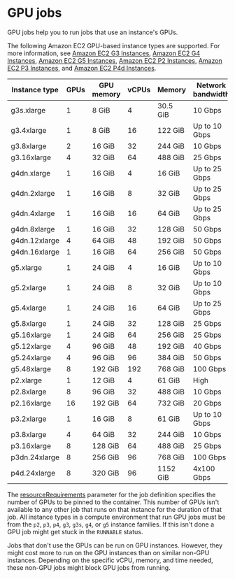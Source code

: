# GPU jobs<a name="gpu-jobs"></a>

GPU jobs help you to run jobs that use an instance's GPUs\.

The following Amazon EC2 GPU\-based instance types are supported\. For more information, see [Amazon EC2 G3 Instances](http://aws.amazon.com/ec2/instance-types/g3/), [Amazon EC2 G4 Instances](http://aws.amazon.com/ec2/instance-types/g4/), [Amazon EC2 G5 Instances](http://aws.amazon.com/ec2/instance-types/g5/), [Amazon EC2 P2 Instances](http://aws.amazon.com/ec2/instance-types/p2/), [Amazon EC2 P3 Instances](http://aws.amazon.com/ec2/instance-types/p3/), and [Amazon EC2 P4d Instances](http://aws.amazon.com/ec2/instance-types/p4/)\.


| Instance type | GPUs | GPU memory | vCPUs | Memory | Network bandwidth | 
| --- | --- | --- | --- | --- | --- | 
| g3s\.xlarge | 1 | 8 GiB | 4 | 30\.5 GiB | 10 Gbps | 
| g3\.4xlarge | 1 | 8 GiB | 16 | 122 GiB | Up to 10 Gbps | 
| g3\.8xlarge | 2 | 16 GiB | 32 | 244 GiB | 10 Gbps | 
| g3\.16xlarge | 4 | 32 GiB | 64 | 488 GiB | 25 Gbps | 
| g4dn\.xlarge | 1 | 16 GiB | 4 | 16 GiB | Up to 25 Gbps | 
| g4dn\.2xlarge | 1 | 16 GiB | 8 | 32 GiB | Up to 25 Gbps | 
| g4dn\.4xlarge | 1 | 16 GiB | 16 | 64 GiB | Up to 25 Gbps | 
| g4dn\.8xlarge | 1 | 16 GiB | 32 | 128 GiB | 50 Gbps | 
| g4dn\.12xlarge | 4 | 64 GiB | 48 | 192 GiB | 50 Gbps | 
| g4dn\.16xlarge | 1 | 16 GiB | 64 | 256 GiB | 50 Gbps | 
| g5\.xlarge | 1 | 24 GiB | 4 | 16 GiB | Up to 10 Gbps | 
| g5\.2xlarge | 1 | 24 GiB | 8 | 32 GiB | Up to 10 Gbps | 
| g5\.4xlarge | 1 | 24 GiB | 16 | 64 GiB | Up to 25 Gbps | 
| g5\.8xlarge | 1 | 24 GiB | 32 | 128 GiB | 25 Gbps | 
| g5\.16xlarge | 1 | 24 GiB | 64 | 256 GiB | 25 Gbps | 
|  g5\.12xlarge | 4 | 96 GiB | 48 | 192 GiB | 40 Gbps | 
| g5\.24xlarge | 4 | 96 GiB | 96 | 384 GiB | 50 Gbps | 
| g5\.48xlarge | 8 | 192 GiB | 192 | 768 GiB | 100 Gbps | 
| p2\.xlarge | 1 | 12 GiB | 4 | 61 GiB | High | 
| p2\.8xlarge | 8 | 96 GiB | 32 | 488 GiB | 10 Gbps | 
| p2\.16xlarge | 16 | 192 GiB | 64 | 732 GiB | 20 Gbps | 
| p3\.2xlarge | 1 | 16 GiB | 8 | 61 GiB | Up to 10 Gbps | 
| p3\.8xlarge | 4 | 64 GiB | 32 | 244 GiB | 10 Gbps | 
| p3\.16xlarge | 8 | 128 GiB | 64 | 488 GiB | 25 Gbps | 
| p3dn\.24xlarge | 8 | 256 GiB | 96 | 768 GiB | 100 Gbps | 
| p4d\.24xlarge | 8 | 320 GiB | 96 | 1152 GiB | 4x100 Gbps | 

The [resourceRequirements](job_definition_parameters.md#ContainerProperties-resourceRequirements) parameter for the job definition specifies the number of GPUs to be pinned to the container\. This number of GPUs isn't available to any other job that runs on that instance for the duration of that job\. All instance types in a compute environment that run GPU jobs must be from the `p2`, `p3`, `p4`, `g3`, `g3s`, `g4`, or `g5` instance families\. If this isn't done a GPU job might get stuck in the `RUNNABLE` status\.

Jobs that don't use the GPUs can be run on GPU instances\. However, they might cost more to run on the GPU instances than on similar non\-GPU instances\. Depending on the specific vCPU, memory, and time needed, these non\-GPU jobs might block GPU jobs from running\.